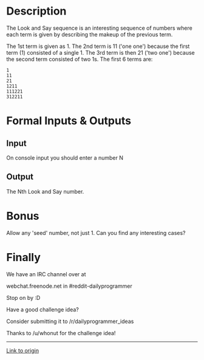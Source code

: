 # Description

The Look and Say sequence is an interesting sequence of numbers where each term is given by describing the makeup of the previous term.

The 1st term is given as 1. The 2nd term is 11 ('one one') because the first term (1) consisted of a single 1. The 3rd term is then 21 ('two one') because the second term consisted of two 1s. The first 6 terms are:

    1
    11
    21
    1211
    111221
    312211

# Formal Inputs & Outputs

## Input
On console input you should enter a number N

## Output
 The Nth Look and Say number.

# Bonus

 Allow any 'seed' number, not just 1. Can you find any interesting cases?


# Finally

We have an IRC channel over at 


webchat.freenode.net in #reddit-dailyprogrammer


Stop on by :D


Have a good challenge idea?

Consider submitting it to /r/dailyprogrammer_ideas

Thanks to /u/whonut for the challenge idea!

---

[Link to origin](https://www.reddit.com/r/dailyprogrammer/2ggy30)